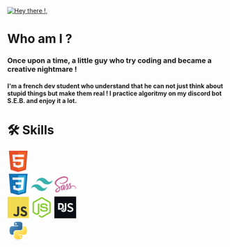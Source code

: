[![Hey there !, ](https://pimp-my-readme-next.vercel.app/api/wavy-banner?subtitle=You%20found%20me%20%21&title=Aldric%20Vendas)](https://pimp-my-readme-next.vercel.app)

# Who am I ?
### Once upon a time, a little guy who try coding and became a creative nightmare !
#### I'm a french dev student who understand that he can not just think about stupid things but make them real ! I practice algoritmy on my discord bot S.E.B. and enjoy it a lot.

# 🛠 Skills
<div align="left">
    <img src="assets/html.svg" width="50" />
    <br />
    <img src="assets/css.svg" width="50" />
    <img src="assets/tailwind.svg" width="50" />
    <img src="assets/sass.svg" width="50" />
    <br />
    <img src="assets/javascript.svg" width="50" />
    <img src="assets/nodejs.svg" width="50" />
    <img src="assets/discordjs.svg" width="50" />
    <br />
    <img src="assets/python.svg" width="50" />
</div>
